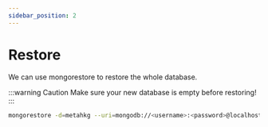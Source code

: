 ```yaml
---
sidebar_position: 2
---
```


# Restore

We can use mongorestore to restore the whole database.

:::warning Caution
Make sure your new database is empty before restoring!
:::

```bash
mongorestore -d=metahkg --uri=mongodb://<username>:<password>@localhost:<port>
```
